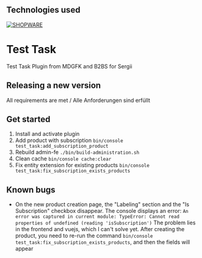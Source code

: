 ## Technologies used
[![SHOPWARE](https://img.shields.io/badge/SHOPWARE-6.5.6.1-blue.svg?style=flat-square&logo=shopware)](https://shopware.com/)
# Test Task

Test Task Plugin from MDGFK and B2BS for Sergii

## Releasing a new version
All requirements are met / Alle Anforderungen sind erfüllt


## Get started
1. Install and activate plugin
2. Add product with subscription ```bin/console test_task:add_subscription_product```
3. Rebuild admin-fe ```./bin/build-administration.sh```
4. Clean cache ```bin/console cache:clear```
5. Fix entity extension for existing products ```bin/console test_task:fix_subscription_exists_products```


## Known bugs
- On the new product creation page, the "Labeling" section and the "Is Subscription" checkbox disappear. The console displays an error: ```An error was captured in current module: TypeError: Cannot read properties of undefined (reading 'isSubscription')``` The problem lies in the frontend and vuejs, which I can't solve yet. After creating the product, you need to re-run the command ```bin/console test_task:fix_subscription_exists_products```, and then the fields will appear

